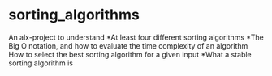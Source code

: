 # sorting_algorithms
An alx-project to understand *At least four different sorting algorithms *The Big O notation, and how to evaluate the time complexity of an algorithm How to select the best sorting algorithm for a given input *What  a stable sorting algorithm is
